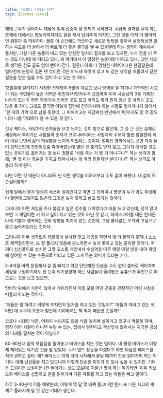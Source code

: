 ```yaml
---
title: "코로나 시대의 낙?"
tags: [corona virus]
---
```


재택 근무가 길어지니 대낮에 일에 집중이 잘 안되기 시작한다. 시급히 결과를 내야 하는 문제에 대해서는 밤늦게까지라도 일을 해서 넘겨주게 되지만, 그런 것들 마저 다 떨어지면 뭐랄까 좀 허무하다. 물론 이 순간에도 학습하고 새로운 방법을 찾아서 실행해보면 일하는 속도를 더 올려서 더 빠르게 더 좋은 결과를 낼 수 있을텐데 하는 생각이 계속해서 들지만, 기실 다른 놈들이 내고 있는 한심한 일처리 결과를 보고 있자면, 누가 돈을 더 주는 것도 아닌데 왜 이러고 있나, 왜 여기에서 이 멍청한 놈들이랑 이러고 있나, 그런 식으로 생각은 한도 끝도 없이 뻗어나간다. 결론(=이게 다 멍청한 내탓이다)은 한결같은데 얼마전에 분명히 결론 낸 것이란 것은 어느새 까맣게 있고 또 같은 생각을 떠올려서 같은 결론을 얻는 일을 수도 없이 하고 있는 듯 하다.

12월쯤에 알려지기 시작한 전염병이 5월에 이르고 보니 방역을 잘 하거나 과학적인 사고가 되는 국민들이 높은 지역은 확진자/사망자수가 급감하여 이미 사실상의 0을 기록한 나라가 있는가 하면 절정기에 접어든 곳도 있고 아직도 뭐가 뭔지 정신 못 차리는 곳도 많은 듯 하다. 그래도 결국엔 이렇게 집안에 갇혀지내야 하는 시절도 얼마지나지 않아서 '한 때의 기억'으로 남을 듯한데, 그 피해치고는 지금봐선 반년에서 1년까지도 갈 것 같으니까 나름 막대하다 볼 수 있을 것 같다.

신규 케이스, 사망자의 숫자들을 보고 느끼는 것이 참으로 많은데, 그 중 큰 것은 실제로 세상에서 죽어가는 사람들의 숫자가 코로나바이러스 사망자의 수보다 훨씬 많을텐데 되려 이걸 보면서 삶의 허무함을 느끼게 되었다는 것이다. 얼마전 영화에서도 보면 가족 둘이 갑작스럽게 전염병으로 죽어버렸는데 별반 큰 충격도 받지 않고, 그다지 애석할 것도 없는 분위기로 흘러가는 걸 보니 정말로 '사람 죽는 거 별 거 아니구나?' 하는 생각과 함께, '별 것 아닌 목숨을 가지고 태어나서는 왜 이리 힘들게만 살아가냐?' 하는 생각도 아울러 하게 된다. 

비단 이런 것 때문이 아니라도 난 이런 생각을 어려서부터 수도 없이 해왔다. 내 삶의 모순됨이랄까?

쉽게 말해서 뭔가 열심히 애쓰며 살아간다고 하면 그 목적이나 명분이 누가 봐도 뚜렷해야 할텐데 그렇지도 않은데 그것을 놓지 못하고 살고 있다는 것이다. 

그러니까 어떤 게임을 하나 붙잡고 높은 점수를 내야겠다고 애를 쓰고 있는데, 정작 알고 보면 그 게임이란 거 하고 싶어 하고 있는 것도 아닌 것 같고, 하이스코어를 내든 안내든 나의 기쁨과 행복에는 전혀 영향을 미치지 않는 것인데, 그냥 쓸데없는 오기와 고집으로 물고 늘어져있다는 것이다. 

그러니까 아무 생각없이 태블릿에 설치한 맞고 게임을 하면서 왜 더 잘하지 못하냐 스스로 채찍질하면서, 또 잘 풀리지 않음에 분노하면서 놓지 못하고 있는 꼴이란 것이다. 어쩌다 심심풀이로 설치한 그깟 고스톱 게임에서 수십억을 따든 매일 매일 빚을 내야 게임에 참여할 수 있는 수준으로 버티고 있든 그게 무슨 의미가 있냐는 거다.

3-4개월 바짝 운동해서 살 좀 빠지고 약간 단단해진 모습을 수도 없이 셀카로 찍어가며 세상을 구원하기라도 한 듯이 의기양양해 하는 사람들이 올려놓은 유튜브가 추천으로 떠오르는 것을 보고 있으면,

땅바닥 위에서 가만히 앉아서 개미라든지 이름 모를 어떤 곤충을 관찰하던 어린 시절을 떠올리게 되는 것이다. 

'얘들은 뭘 하려고 이렇게 부지런히 뭔가를 하고 있는 것일까?' '얘들이 이러고 있는 게 어떤 대 우주의 흐름과 발전에 기여하려는 빅 픽쳐 때문인 것일까?'..

코로나 시대의 낙은, 어차피 누리지도 않을 낙을 놓치며 살아가고 있구나 억울해 하며, 정작 이런 시절이 아니면 누릴 수 없는, 집에서 일한다고 책상앞에 앉아서는 지극한 공상의 나래를 펼치는 것이 아닐까?

80-90년대 음악 모음집을 틀어놓고 베이스를 치는 것은 덤이다. 내 평생 베이스가 이렇게 재미있는 악기란 것을 첨 알았다. 누가 밴드 활동을 하겠다고 하면 다음엔 베이스를 적극 권하고 싶다. 왜? 베이스는 대개 곡이 시작해서 끝날 때까지 판을 읽어가며 하는 악기다. 대개 단선율을 치고 있으니까 이렇게 단순한 파트가 또 있나 싶을 수 있지만. 기타든 드럼이든 보컬이든 (판 돌아가는 것도 모르며) 지잘난 맛에 하는 악기라면. 이미 키보드와 베이스를 섭렵하고 판을 읽어가며 다른 파트를 하고 있는 이들은 빼고 말이다. 

하루 3-40분씩 이틀 해봤는데, 이렇게 몇 달 몇 바퀴 돌고나면 뭔가 또 다른 사고의 세계로 올라서게 될 것 같은 기대가 생긴다. 
